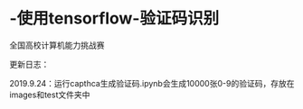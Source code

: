 # -使用tensorflow-验证码识别
全国高校计算机能力挑战赛

更新日志：

2019.9.24：运行capthca生成验证码.ipynb会生成10000张0-9的验证码，存放在images和test文件夹中
